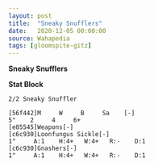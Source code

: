 ```yaml
---
layout: post
title:  "Sneaky Snufflers"
date:   2020-12-05 00:00:00
source: Wahapedia
tags: [gloomspite-gitz]
---
```


**Sneaky Snufflers**

**Stat Block**
```
2/2 Sneaky Snuffler
```

```
[56f442]M     W     B     Sa    [-]
5"    2     4     6+    
[e85545]Weapons[-]
[c6c930]Loonfungus Sickle[-]
1"     A:1    H:4+   W:4+   R:-    D:1   
[c6c930]Gnashers[-]
1"     A:1    H:4+   W:4+   R:-    D:1   
```
    